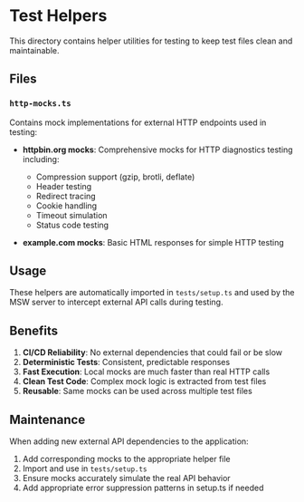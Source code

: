 # Test Helpers

This directory contains helper utilities for testing to keep test files clean and maintainable.

## Files

### `http-mocks.ts`
Contains mock implementations for external HTTP endpoints used in testing:

- **httpbin.org mocks**: Comprehensive mocks for HTTP diagnostics testing including:
  - Compression support (gzip, brotli, deflate)
  - Header testing
  - Redirect tracing
  - Cookie handling
  - Timeout simulation
  - Status code testing

- **example.com mocks**: Basic HTML responses for simple HTTP testing

## Usage

These helpers are automatically imported in `tests/setup.ts` and used by the MSW server to intercept external API calls during testing.

## Benefits

1. **CI/CD Reliability**: No external dependencies that could fail or be slow
2. **Deterministic Tests**: Consistent, predictable responses
3. **Fast Execution**: Local mocks are much faster than real HTTP calls
4. **Clean Test Code**: Complex mock logic is extracted from test files
5. **Reusable**: Same mocks can be used across multiple test files

## Maintenance

When adding new external API dependencies to the application:

1. Add corresponding mocks to the appropriate helper file
2. Import and use in `tests/setup.ts`
3. Ensure mocks accurately simulate the real API behavior
4. Add appropriate error suppression patterns in setup.ts if needed